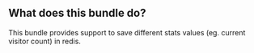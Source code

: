 What does this bundle do?
-----------------

This bundle provides support to save different stats values (eg. current visitor count) in redis.
